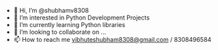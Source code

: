 - 👋 Hi, I’m @shubhamv8308
- 👀 I’m interested in Python Development Projects
- 🌱 I’m currently learning Python libraries
- 💞️ I’m looking to collaborate on ...
- 📫 How to reach me vibhuteshubham8308@gmail.com / 8308496584

<!---
shubhamv8308/shubhamv8308 is a ✨ special ✨ repository because its `README.md` (this file) appears on your GitHub profile.
You can click the Preview link to take a look at your changes.
--->
